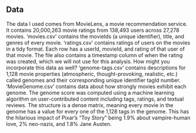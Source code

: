
## Data

The data I used comes from MovieLens, a movie recommendation service. It contains 20,000,263 movie ratings from 138,493 users across 27,278 movies.
‘movies.csv’ contains the movieIds (a unique identifier), title, and genres of every movie.
‘ratings.csv’ contains ratings of users on the movies in a tidy format. Each row has a userId, movieId, and rating of that user of that movie. The file also contains a timestamp column of when the rating was created, which we will not use for this analysis. How might you incorporate this data as well?
‘genome-tags.csv’ contains descriptions for 1,128 movie properties (atmospheric, thought-provoking, realistic, etc.) called genomes and their corresponding unique identifier tagId number.
‘MovieGenome.csv’ contains data about how strongly movies exhibit each genome. The genome score was computed using a machine learning algorithm on user-contributed content including tags, ratings, and textual reviews. The structure is a dense matrix, meaning every movie in the genome has a value for every one of the 1,128 tags in the genome. This has the hilarious impact of Pixar’s “Toy Story” being 1.9% about vampire-human love, 2% neo-nazis, and 1.8% Jane Austen.

